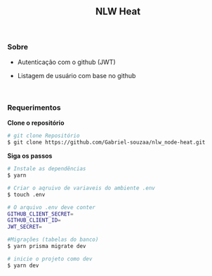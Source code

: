 <div align="center">
  <h2>
    NLW Heat
  </h2>
</div>

<br>

### Sobre

- <p>Autenticação com o github (JWT)</p>
- <p>Listagem de usuário com base no github</p>

<br>

### Requerimentos

**Clone o repositório**

```bash
# git clone Repositório
$ git clone https://github.com/Gabriel-souzaa/nlw_node-heat.git
```

**Siga os passos**

```bash
# Instale as dependências
$ yarn

# Criar o aqruivo de variaveis do ambiente .env
$ touch .env

# O arquivo .env deve conter
GITHUB_CLIENT_SECRET=
GITHUB_CLIENT_ID=
JWT_SECRET=

#Migrações (tabelas do banco)
$ yarn prisma migrate dev

# inicie o projeto como dev
$ yarn dev
```
